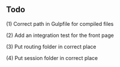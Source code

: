 ## Todo

(1) Correct path in Gulpfile for compiled files

(2) Add an integration test for the front page

(3) Put routing folder in correct place

(4) Put session folder in correct place